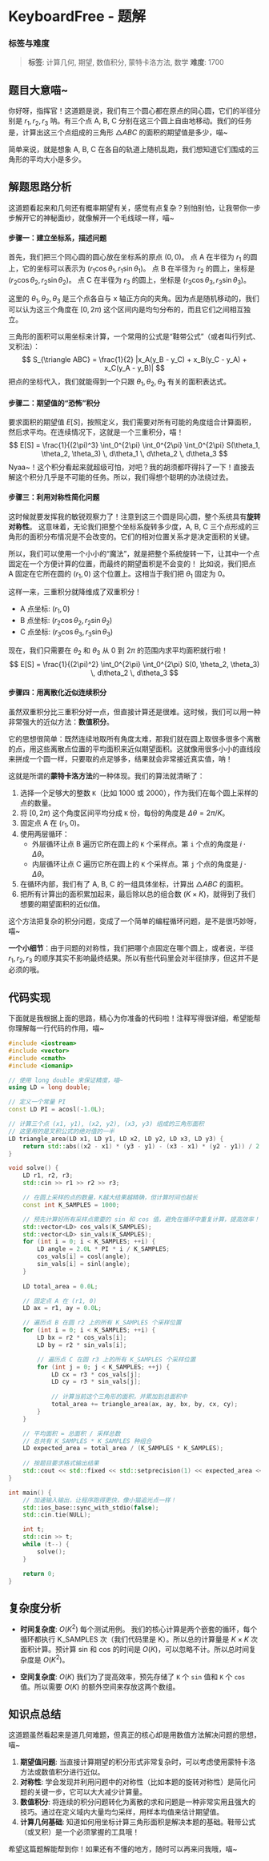 # KeyboardFree - 题解

### 标签与难度
> **标签**: 计算几何, 期望, 数值积分, 蒙特卡洛方法, 数学
> **难度**: 1700

## 题目大意喵~

你好呀，指挥官！这道题是说，我们有三个圆心都在原点的同心圆，它们的半径分别是 $r_1, r_2, r_3$ 呐。有三个点 A, B, C 分别在这三个圆上自由地移动。我们的任务是，计算出这三个点组成的三角形 $\triangle ABC$ 的面积的期望值是多少，喵~

简单来说，就是想象 A, B, C 在各自的轨道上随机乱跑，我们想知道它们围成的三角形的平均大小是多少。

## 解题思路分析

这道题看起来和几何还有概率期望有关，感觉有点复杂？别怕别怕，让我带你一步步解开它的神秘面纱，就像解开一个毛线球一样，喵~

#### 步骤一：建立坐标系，描述问题

首先，我们把三个同心圆的圆心放在坐标系的原点 $(0, 0)$。
点 A 在半径为 $r_1$ 的圆上，它的坐标可以表示为 $(r_1 \cos\theta_1, r_1 \sin\theta_1)$。
点 B 在半径为 $r_2$ 的圆上，坐标是 $(r_2 \cos\theta_2, r_2 \sin\theta_2)$。
点 C 在半径为 $r_3$ 的圆上，坐标是 $(r_3 \cos\theta_3, r_3 \sin\theta_3)$。

这里的 $\theta_1, \theta_2, \theta_3$ 是三个点各自与 x 轴正方向的夹角。因为点是随机移动的，我们可以认为这三个角度在 $[0, 2\pi)$ 这个区间内是均匀分布的，而且它们之间相互独立。

三角形的面积可以用坐标来计算，一个常用的公式是“鞋带公式”（或者叫行列式、叉积法）：
$$
S_{\triangle ABC} = \frac{1}{2} |x_A(y_B - y_C) + x_B(y_C - y_A) + x_C(y_A - y_B)|
$$
把点的坐标代入，我们就能得到一个只跟 $\theta_1, \theta_2, \theta_3$ 有关的面积表达式。

#### 步骤二：期望值的“恐怖”积分

要求面积的期望值 $E[S]$，按照定义，我们需要对所有可能的角度组合计算面积，然后求平均。在连续情况下，这就是一个三重积分，喵！
$$
E[S] = \frac{1}{(2\pi)^3} \int_0^{2\pi} \int_0^{2\pi} \int_0^{2\pi} S(\theta_1, \theta_2, \theta_3) \, d\theta_1 \, d\theta_2 \, d\theta_3
$$
Nyaa~！这个积分看起来就超级可怕，对吧？我的胡须都吓得抖了一下！直接去解这个积分几乎是不可能的任务。所以，我们得想个聪明的办法绕过去。

#### 步骤三：利用对称性简化问题

这时候就要发挥我的敏锐观察力了！注意到这三个圆是同心圆，整个系统具有**旋转对称性**。
这意味着，无论我们把整个坐标系旋转多少度，A, B, C 三个点形成的三角形的面积分布情况是不会改变的。它们的相对位置关系才是决定面积的关键。

所以，我们可以使用一个小小的“魔法”，就是把整个系统旋转一下，让其中一个点固定在一个方便计算的位置，而最终的期望面积是不会变的！
比如说，我们把点 A 固定在它所在圆的 $(r_1, 0)$ 这个位置上。这相当于我们把 $\theta_1$ 固定为 $0$。

这样一来，三重积分就降维成了双重积分！
*   A 点坐标: $(r_1, 0)$
*   B 点坐标: $(r_2 \cos\theta_2, r_2 \sin\theta_2)$
*   C 点坐标: $(r_3 \cos\theta_3, r_3 \sin\theta_3)$

现在，我们只需要在 $\theta_2$ 和 $\theta_3$ 从 $0$ 到 $2\pi$ 的范围内求平均面积就行啦！
$$
E[S] = \frac{1}{(2\pi)^2} \int_0^{2\pi} \int_0^{2\pi} S(0, \theta_2, \theta_3) \, d\theta_2 \, d\theta_3
$$

#### 步骤四：用离散化近似连续积分

虽然双重积分比三重积分好一点，但直接计算还是很难。这时候，我们可以用一种非常强大的近似方法：**数值积分**。

它的思想很简单：既然连续地取所有角度太难，那我们就在圆上取很多很多个离散的点，用这些离散点位置的平均面积来近似期望面积。这就像用很多小小的直线段来拼成一个圆一样，只要取的点足够多，结果就会非常接近真实值，呐！

这就是所谓的**蒙特卡洛方法**的一种体现。我们的算法就清晰了：
1.  选择一个足够大的整数 `K`（比如 1000 或 2000），作为我们在每个圆上采样的点的数量。
2.  将 $[0, 2\pi)$ 这个角度区间平均分成 `K` 份，每份的角度是 $\Delta\theta = 2\pi/K$。
3.  固定点 A 在 $(r_1, 0)$。
4.  使用两层循环：
    *   外层循环让点 B 遍历它所在圆上的 `K` 个采样点。第 `i` 个点的角度是 $i \cdot \Delta\theta$。
    *   内层循环让点 C 遍历它所在圆上的 `K` 个采样点。第 `j` 个点的角度是 $j \cdot \Delta\theta$。
5.  在循环内部，我们有了 A, B, C 的一组具体坐标，计算出 $\triangle ABC$ 的面积。
6.  把所有计算出的面积累加起来，最后除以总的组合数 ($K \times K$)，就得到了我们想要的期望面积的近似值。

这个方法把复杂的积分问题，变成了一个简单的编程循环问题，是不是很巧妙呀，喵~

**一个小细节**：由于问题的对称性，我们把哪个点固定在哪个圆上，或者说，半径 $r_1, r_2, r_3$ 的顺序其实不影响最终结果。所以有些代码里会对半径排序，但这并不是必须的哦。

## 代码实现

下面就是我根据上面的思路，精心为你准备的代码啦！注释写得很详细，希望能帮你理解每一行代码的作用，喵~

```cpp
#include <iostream>
#include <vector>
#include <cmath>
#include <iomanip>

// 使用 long double 来保证精度，喵~
using LD = long double;

// 定义一个常量 PI
const LD PI = acosl(-1.0L);

// 计算三个点 (x1, y1), (x2, y2), (x3, y3) 组成的三角形面积
// 这里用的是叉积公式的绝对值的一半
LD triangle_area(LD x1, LD y1, LD x2, LD y2, LD x3, LD y3) {
    return std::abs((x2 - x1) * (y3 - y1) - (x3 - x1) * (y2 - y1)) / 2.0L;
}

void solve() {
    LD r1, r2, r3;
    std::cin >> r1 >> r2 >> r3;

    // 在圆上采样的点的数量，K越大结果越精确，但计算时间也越长
    const int K_SAMPLES = 1000;

    // 预先计算好所有采样点需要的 sin 和 cos 值，避免在循环中重复计算，提高效率！
    std::vector<LD> cos_vals(K_SAMPLES);
    std::vector<LD> sin_vals(K_SAMPLES);
    for (int i = 0; i < K_SAMPLES; ++i) {
        LD angle = 2.0L * PI * i / K_SAMPLES;
        cos_vals[i] = cosl(angle);
        sin_vals[i] = sinl(angle);
    }
    
    LD total_area = 0.0L;

    // 固定点 A 在 (r1, 0)
    LD ax = r1, ay = 0.0L;

    // 遍历点 B 在圆 r2 上的所有 K_SAMPLES 个采样位置
    for (int i = 0; i < K_SAMPLES; ++i) {
        LD bx = r2 * cos_vals[i];
        LD by = r2 * sin_vals[i];

        // 遍历点 C 在圆 r3 上的所有 K_SAMPLES 个采样位置
        for (int j = 0; j < K_SAMPLES; ++j) {
            LD cx = r3 * cos_vals[j];
            LD cy = r3 * sin_vals[j];
            
            // 计算当前这个三角形的面积，并累加到总面积中
            total_area += triangle_area(ax, ay, bx, by, cx, cy);
        }
    }

    // 平均面积 = 总面积 / 采样总数
    // 总共有 K_SAMPLES * K_SAMPLES 种组合
    LD expected_area = total_area / (K_SAMPLES * K_SAMPLES);
    
    // 按题目要求格式输出结果
    std::cout << std::fixed << std::setprecision(1) << expected_area << "\n";
}

int main() {
    // 加速输入输出，让程序跑得更快，像小猫追光点一样！
    std::ios_base::sync_with_stdio(false);
    std::cin.tie(NULL);

    int t;
    std::cin >> t;
    while (t--) {
        solve();
    }

    return 0;
}
```

## 复杂度分析

- **时间复杂度**: $O(K^2)$ 每个测试用例。
  我们的核心计算是两个嵌套的循环，每个循环都执行 K_SAMPLES 次（我们代码里是 K）。所以总的计算量是 $K \times K$ 次面积计算。预计算 sin 和 cos 的时间是 $O(K)$，可以忽略不计。所以总时间复杂度是 $O(K^2)$。

- **空间复杂度**: $O(K)$
  我们为了提高效率，预先存储了 `K` 个 `sin` 值和 `K` 个 `cos` 值。所以需要 $O(K)$ 的额外空间来存放这两个数组。

## 知识点总结

这道题虽然看起来是道几何难题，但真正的核心却是用数值方法解决问题的思想，喵~

1.  **期望值问题**: 当直接计算期望的积分形式非常复杂时，可以考虑使用蒙特卡洛方法或数值积分进行近似。
2.  **对称性**: 学会发现并利用问题中的对称性（比如本题的旋转对称性）是简化问题的关键一步，它可以大大减少计算量。
3.  **数值积分**: 将连续的积分问题转化为离散的求和问题是一种非常实用且强大的技巧。通过在定义域内大量均匀采样，用样本均值来估计期望值。
4.  **计算几何基础**: 知道如何用坐标计算三角形面积是解决本题的基础。鞋带公式（或叉积）是一个必须掌握的工具哦！

希望这篇题解能帮到你！如果还有不懂的地方，随时可以再来问我哦，喵~